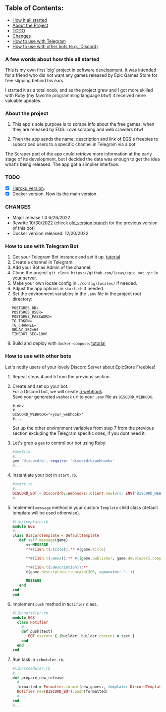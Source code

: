 ## Table of Contents:
- [How it all started](#a-few-words-about-how-this-all-started)
- [About the Project](#about-the-project)
- [TODO](#todo)
- [Changes](#changes)
- [How to use with Telegram](#how-to-use-with-telegram-bot)
- [How to use with other bots (e.g., Discord)](#how-to-use-with-other-bots)

### A few words about how this all started

This is my own first 'big' project in software development. It was intended for
a friend who did not want any games released by Epic Games Store for free
slipping behind his ears.

I started it as a total noob, and as the project grew and I got more skilled
with Ruby (my favorite programming language btw!) it received more valuable
updates.

### About the project

1. This app's sole purpose is to scrape info about the free games, when they are
   released by EGS. Love scraping and web crawlers btw!

2. Then the app sends the name, description and link of EGS's freebies to
   subscribed users to a specific channel in Telegram via a bot.

The Scraper part of the app could retrieve more information at the early stage
of its development, but I decided the data was enough to get the idea what's
being released. The app got a simplier interface.

### TODO

- [X] [Heroku version](https://github.com/lexay/epic_bot/tree/heroku).  
- [X] Docker version. Now its the main version.

### CHANGES

* Major release 1.0 6/26/2022
* Rewrite 10/30/2022 (check [old_version branch](https://github.com/lexay/epic_bot/tree/old_version) for the previous version of this bot)
* Docker version released. 12/20/2022

### How to use with Telegram Bot

1. Get your Telegram Bot instance and set it up. [tutorial](https://core.telegram.org/bots#3-how-do-i-create-a-bot)
2. Create a channel in Telegram.
3. Add your Bot as Admin of the channel.
4. Clone the project `git clone https://github.com/lexay/epic_bot.git` to your
   server.
5. Make your own locale config in `./config/locales/` if needed.
6. Adjust the app options in `start.rb` if needed.
7. Set the environment variables in the `.env` file in the project root directory:  
```
   POSTGRES_DB=  
   POSTGRES_USER=  
   POSTGRES_PASSWORD=  
   TG_TOKEN=  
   TG_CHANNEL=  
   DELAY_SEC=60  
   TIMEOUT_SEC=1800  
```
8. Build and deploy with `docker-compose`. [tutorial](https://docs.docker.com/engine/reference/commandline/compose/)

### How to use with other bots

Let's notify users of your lovely Discord Server about EpicStore Freebies!
1. Repeat steps 4 and 5 from the previous section.
2. Create and set up your bot.  
   For a Discord bot, we will create [a webhook](https://support.discord.com/hc/en-us/articles/228383668-Intro-to-Webhooks).  
   Save your generated `webhook` url to your `.env` file as `DISCORD_WEBHOOK`.  
   ```
   #.env
   #...
   DISCORD_WEBHOOK="<your_webhook>"
   #...
   ```
   Set up the other environment variables from step 7 from the previous section
   excluding the Telegram specific ones, if you dont need it.

3. Let's grab a `gem` to control our bot using Ruby:

   ```ruby
   #Gemfile
   #...
   gem 'discordrb', require: 'discordrb/webhooks'
   #...
   ```

4. Instantiate your bot in `start.rb`.

   ```ruby
   #start.rb
   #...
   DISCORD_BOT = Discordrb::Webhooks::Client.new(url: ENV['DISCORD_WEBHOOK'])
   #...
   ```

5. Implement `message` method in your custom `Template` child class (default
   template will be used otherwise).

   ```ruby
   #lib/template.rb
   module EGS
   #...
   class DiscordTemplate < DefaultTemplate
      def self.message(game)
         <<~MESSAGE
         **#{I18n.t(:title)}:** #{game.title}

         **#{I18n.t(:devs)}:** #{[game.publisher, game.developer].compact.uniq.join(' - ')}

         **#{I18n.t(:description)}:**
         #{game.description.truncate(300, separator: '.')}

         MESSAGE
      end
   end
   end
   ```

6. Implement `push` method in `Notifier` class.

   ```ruby
   #lib/notifier.rb
   module EGS
     class Notifier
       #...
       def push(text)
          BOT.execute { |builder| builder.content = text }
       end
     end
   end
   ```

7. Run task in `scheduler.rb`.

    ```ruby
    #lib/scheduler.rb
    #...
    def prepare_new_release
      #...
      formatted = Formatter.format(new_games:, template: DiscordTemplate)
      Notifier.new(DISCORD_BOT).push(formatted)
      #...
    end
    #...
    ```
